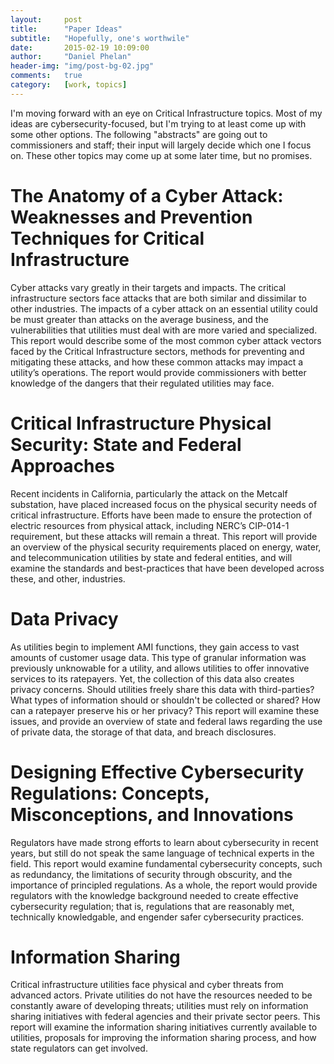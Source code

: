 ```yaml
---
layout:     post
title:      "Paper Ideas"
subtitle:   "Hopefully, one's worthwile"
date:       2015-02-19 10:09:00
author:     "Daniel Phelan"
header-img: "img/post-bg-02.jpg"
comments:   true
category:   [work, topics]
---
```


I'm moving forward with an eye on Critical Infrastructure topics. Most of my ideas are cybersecurity-focused, but I'm trying to at least come up with some other options. The following "abstracts" are going out to commissioners and staff; their input will largely decide which one I focus on. These other topics may come up at some later time, but no promises.

# The Anatomy of a Cyber Attack: Weaknesses and Prevention Techniques for Critical Infrastructure #
Cyber attacks vary greatly in their targets and impacts. The critical infrastructure sectors face attacks that are both similar and dissimilar to other industries. The impacts of a cyber attack on an essential utility could be must greater than attacks on the average business, and the vulnerabilities that utilities must deal with are more varied and specialized. This report would describe some of the most common cyber attack vectors faced by the Critical Infrastructure sectors, methods for preventing and mitigating these attacks, and how these common attacks may impact a utility’s operations. The report would provide commissioners with better knowledge of the dangers that their regulated utilities may face.

# Critical Infrastructure Physical Security: State and Federal Approaches #
Recent incidents in California, particularly the attack on the Metcalf substation, have placed increased focus on the physical security needs of critical infrastructure. Efforts have been made to ensure the protection of electric resources from physical attack, including NERC’s CIP-014-1 requirement, but these attacks will remain a threat. This report will provide an overview of the physical security requirements placed on energy, water, and telecommunication utilities by state and federal entities, and will examine the standards and best-practices that have been developed across these, and other, industries.

# Data Privacy #
As utilities begin to implement AMI functions, they gain access to vast amounts of customer usage data. This type of granular information was previously unknowable for a utility, and allows utilities to offer innovative services to its ratepayers. Yet, the collection of this data also creates privacy concerns. Should utilities freely share this data with third-parties? What types of information should or shouldn't be collected or shared? How can a ratepayer preserve his or her privacy? This report will examine these issues, and provide an overview of state and federal laws regarding the use of private data, the storage of that data, and breach disclosures.

# Designing Effective Cybersecurity Regulations: Concepts, Misconceptions, and Innovations #
Regulators have made strong efforts to learn about cybersecurity in recent years, but still do not speak the same language of technical experts in the field. This report would examine fundamental cybersecurity concepts, such as redundancy, the limitations of security through obscurity, and the importance of principled regulations. As a whole, the report would provide regulators with the knowledge background needed to create effective cybersecurity regulation; that is, regulations that are reasonably met, technically knowledgable, and engender safer cybersecurity practices.

# Information Sharing #
Critical infrastructure utilities face physical and cyber threats from advanced actors. Private utilities do not have the resources needed to be constantly aware of developing threats; utilities must rely on information sharing initiatives with federal agencies and their private sector peers. This report will examine the information sharing initiatives currently available to utilities, proposals for improving the information sharing process, and how state regulators can get involved.

